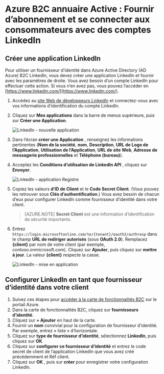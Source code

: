 <properties
    pageTitle="Azure B2C annuaire Active : Configuration de LinkedIn | Microsoft Azure"
    description="Fournir d’abonnement et se connecter aux consommateurs avec des comptes LinkedIn dans vos applications qui sont protégées par Azure Active Directory B2C"
    services="active-directory-b2c"
    documentationCenter=""
    authors="swkrish"
    manager="mbaldwin"
    editor="bryanla"/>

<tags
    ms.service="active-directory-b2c"
    ms.workload="identity"
    ms.tgt_pltfrm="na"
    ms.devlang="na"
    ms.topic="article"
    ms.date="07/24/2016"
    ms.author="swkrish"/>

# <a name="azure-active-directory-b2c-provide-sign-up-and-sign-in-to-consumers-with-linkedin-accounts"></a>Azure B2C annuaire Active : Fournir d’abonnement et se connecter aux consommateurs avec des comptes LinkedIn

## <a name="create-a-linkedin-application"></a>Créer une application LinkedIn

Pour utiliser un fournisseur d’identité dans Azure Active Directory (AD Azure) B2C LinkedIn, vous devez créer une application LinkedIn et fournir avec les paramètres de droite. Vous avez besoin d’un compte LinkedIn pour effectuer cette action. Si vous n’en avez pas, vous pouvez l’accéder en [https://www.linkedin.com/](https://www.linkedin.com/).

1. Accédez au [site Web de développeurs LinkedIn](https://www.developer.linkedin.com/) et connectez-vous avec vos informations d’identification du compte LinkedIn.
2. Cliquez sur **Mes applications** dans la barre de menus supérieure, puis sur **Créer une Application**.

    ![LinkedIn - nouvelle application](./media/active-directory-b2c-setup-li-app/linkedin-new-app.png)

3. Dans l’écran **créer une Application** , renseignez les informations pertinentes (**Nom de la société**, **nom**, **Description**, **URL de Logo de l’Application**, **Utilisation de l’Application**, **URL de site Web**, **Adresse de messagerie professionnelles** et **Téléphone (bureau)**).
4. Acceptez les **Conditions d’utilisation de LinkedIn API** , cliquez sur **Envoyer**.

    ![LinkedIn - application Registre](./media/active-directory-b2c-setup-li-app/linkedin-register-app.png)

5. Copiez les valeurs **d’ID de Client** et le **Code Secret Client**. (Vous pouvez les retrouver sous **Clés d’authentification**.) Vous avez besoin de chacun d’eux pour configurer LinkedIn comme fournisseur d’identité dans votre client.

    >[AZURE.NOTE] **Secret Client** est une information d’identification de sécurité importants.

6. Entrez `https://login.microsoftonline.com/te/{tenant}/oauth2/authresp` dans le champ **URL de rediriger autorisés** (sous **OAuth 2.0**). Remplacez **{client}** par nom de votre client (par exemple, contoso.onmicrosoft.com). Cliquez sur **Ajouter**, puis cliquez sur **mettre à jour**. La valeur **{client}** respecte la casse.

    ![LinkedIn - mise en application](./media/active-directory-b2c-setup-li-app/linkedin-setup.png)

## <a name="configure-linkedin-as-an-identity-provider-in-your-tenant"></a>Configurer LinkedIn en tant que fournisseur d’identité dans votre client

1. Suivez ces étapes pour [accéder à la carte de fonctionnalités B2C](active-directory-b2c-app-registration.md#navigate-to-the-b2c-features-blade) sur le portail Azure.
2. Dans la carte de fonctionnalités B2C, cliquez sur **fournisseurs d’identité**.
3. Cliquez sur **+ Ajouter** en haut de la carte.
4. Fournir un **nom** convivial pour la configuration de fournisseur d’identité. Par exemple, entrez « liste » d’horizontale.
5. Cliquez sur **type de fournisseur d’identité**, sélectionnez **LinkedIn**, puis cliquez sur **OK**.
6. Cliquez sur **configurer ce fournisseur d’identité** et entrez le code secret de client de l’application LinkedIn que vous avez créé précédemment et Réf client.
7. Cliquez sur **OK** , puis sur **créer** pour enregistrer votre configuration LinkedIn.
